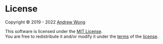 # License

Copyright © 2019 - 2022 [Andrew Wong](https://featherbear.cc)  

This software is licensed under the [MIT License](https://opensource.org/licenses/MIT).  
You are free to redistribute it and/or modify it under the [terms](https://opensource.org/licenses/MIT) of the [license](https://opensource.org/licenses/MIT).
